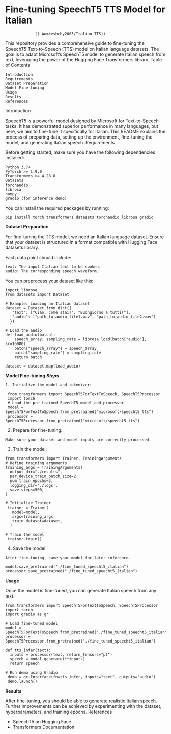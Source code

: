 # Fine-tuning SpeechT5 TTS Model for Italian

                 (( Aumkeshchy2003/Italian_TTS))

This repository provides a comprehensive guide to fine-tuning the SpeechT5 Text-to-Speech (TTS) model on Italian language datasets. The goal is to adapt Microsoft’s SpeechT5 model to generate Italian speech from text, leveraging the power of the Hugging Face Transformers library.
Table of Contents

    Introduction
    Requirements
    Dataset Preparation
    Model Fine-tuning
    Usage
    Results
    References

Introduction

SpeechT5 is a powerful model designed by Microsoft for Text-to-Speech tasks. It has demonstrated superior performance in many languages, but here, we aim to fine-tune it specifically for Italian. This README explains the process of preparing data, setting up the environment, fine-tuning the model, and generating Italian speech.
Requirements

Before getting started, make sure you have the following dependencies installed:

    Python 3.7+
    PyTorch >= 1.9.0
    Transformers >= 4.28.0
    Datasets
    torchaudio
    librosa
    numpy
    gradio (for inference demo)

You can install the required packages by running:

    pip install torch transformers datasets torchaudio librosa gradio

**Dataset Preparation**

For fine-tuning the TTS model, we need an Italian language dataset. Ensure that your dataset is structured in a format compatible with Hugging Face datasets library.

Each data point should include:

    text: The input Italian text to be spoken.
    audio: The corresponding speech waveform.

You can preprocess your dataset like this:

    import librosa
    from datasets import Dataset

    # Example: Loading an Italian dataset
    dataset = Dataset.from_dict({
       "text": ["Ciao, come stai?", "Buongiorno a tutti!"],
       "audio": ["path_to_audio_file1.wav", "path_to_audio_file2.wav"]
      })

    # Load the audio
    def load_audio(batch):
        speech_array, sampling_rate = librosa.load(batch["audio"], sr=16000)
        batch["speech_array"] = speech_array
        batch["sampling_rate"] = sampling_rate
        return batch

    dataset = dataset.map(load_audio)

**Model Fine-tuning**
***Steps***

    1. Initialize the model and tokenizer:

     from transformers import SpeechT5ForTextToSpeech, SpeechT5Processor
     import torch
     # Load the pre-trained SpeechT5 model and processor
     model = SpeechT5ForTextToSpeech.from_pretrained("microsoft/speecht5_tts")
     processor = SpeechT5Processor.from_pretrained("microsoft/speecht5_tts")

   2. Prepare for fine-tuning:
    
    Make sure your dataset and model inputs are correctly processed.

   3. Train the model:

    from transformers import Trainer, TrainingArguments
    # Define training arguments
    training_args = TrainingArguments(
      output_dir="./results",
      per_device_train_batch_size=2,
      num_train_epochs=3,
      logging_dir='./logs',
      save_steps=500,
    )

    # Initialize Trainer
     trainer = Trainer(
       model=model,
       args=training_args,
       train_dataset=dataset,
      )

    # Train the model
     trainer.train()

   4. Save the model:

    After fine-tuning, save your model for later inference.

    model.save_pretrained("./fine_tuned_speecht5_italian")
    processor.save_pretrained("./fine_tuned_speecht5_italian")

**Usage**

Once the model is fine-tuned, you can generate Italian speech from any text.

    from transformers import SpeechT5ForTextToSpeech, SpeechT5Processor
    import torch
    import gradio as gr

    # Load fine-tuned model
    model = SpeechT5ForTextToSpeech.from_pretrained("./fine_tuned_speecht5_italian")
    processor = SpeechT5Processor.from_pretrained("./fine_tuned_speecht5_italian")

    def tts_infer(text):
      inputs = processor(text, return_tensors="pt")
      speech = model.generate(**inputs)
      return speech

    # Run demo using Gradio
     demo = gr.Interface(fn=tts_infer, inputs="text", outputs="audio")
     demo.launch()

**Results**

After fine-tuning, you should be able to generate realistic Italian speech. Further improvements can be achieved by experimenting with the dataset, hyperparameters, and training epochs.
References

   * SpeechT5 on Hugging Face
   * Transformers Documentation

